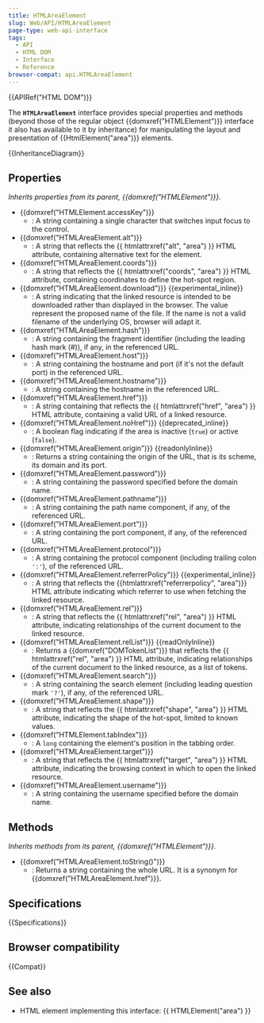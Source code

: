 ```yaml
---
title: HTMLAreaElement
slug: Web/API/HTMLAreaElement
page-type: web-api-interface
tags:
  - API
  - HTML DOM
  - Interface
  - Reference
browser-compat: api.HTMLAreaElement
---
```

{{APIRef("HTML DOM")}}

The **`HTMLAreaElement`** interface provides special properties and methods (beyond those of the regular object {{domxref("HTMLElement")}} interface it also has available to it by inheritance) for manipulating the layout and presentation of {{HtmlElement("area")}} elements.

{{InheritanceDiagram}}

## Properties

_Inherits properties from its parent, {{domxref("HTMLElement")}}._

- {{domxref("HTMLElement.accessKey")}}
  - : A string containing a single character that switches input focus to the control.
- {{domxref("HTMLAreaElement.alt")}}
  - : A string that reflects the {{ htmlattrxref("alt", "area") }} HTML attribute, containing alternative text for the element.
- {{domxref("HTMLAreaElement.coords")}}
  - : A string that reflects the {{ htmlattrxref("coords", "area") }} HTML attribute, containing coordinates to define the hot-spot region.
- {{domxref("HTMLAreaElement.download")}} {{experimental_inline}}
  - : A string indicating that the linked resource is intended to be downloaded rather than displayed in the browser. The value represent the proposed name of the file. If the name is not a valid filename of the underlying OS, browser will adapt it.
- {{domxref("HTMLAreaElement.hash")}}
  - : A string containing the fragment identifier (including the leading hash mark (#)), if any, in the referenced URL.
- {{domxref("HTMLAreaElement.host")}}
  - : A string containing the hostname and port (if it's not the default port) in the referenced URL.
- {{domxref("HTMLAreaElement.hostname")}}
  - : A string containing the hostname in the referenced URL.
- {{domxref("HTMLAreaElement.href")}}
  - : A string containing that reflects the {{ htmlattrxref("href", "area") }} HTML attribute, containing a valid URL of a linked resource.
- {{domxref("HTMLAreaElement.noHref")}} {{deprecated_inline}}
  - : A boolean flag indicating if the area is inactive (`true`) or active (`false`).
- {{domxref("HTMLAreaElement.origin")}} {{readonlyInline}}
  - : Returns a string containing the origin of the URL, that is its scheme, its domain and its port.
- {{domxref("HTMLAreaElement.password")}}
  - : A string containing the password specified before the domain name.
- {{domxref("HTMLAreaElement.pathname")}}
  - : A string containing the path name component, if any, of the referenced URL.
- {{domxref("HTMLAreaElement.port")}}
  - : A string containing the port component, if any, of the referenced URL.
- {{domxref("HTMLAreaElement.protocol")}}
  - : A string containing the protocol component (including trailing colon `':'`), of the referenced URL.
- {{domxref("HTMLAreaElement.referrerPolicy")}} {{experimental_inline}}
  - : A string that reflects the {{htmlattrxref("referrerpolicy", "area")}} HTML attribute indicating which referrer to use when fetching the linked resource.
- {{domxref("HTMLAreaElement.rel")}}
  - : A string that reflects the {{ htmlattrxref("rel", "area") }} HTML attribute, indicating relationships of the current document to the linked resource.
- {{domxref("HTMLAreaElement.relList")}} {{readOnlyInline}}
  - : Returns a {{domxref("DOMTokenList")}} that reflects the {{ htmlattrxref("rel", "area") }} HTML attribute, indicating relationships of the current document to the linked resource, as a list of tokens.
- {{domxref("HTMLAreaElement.search")}}
  - : A string containing the search element (including leading question mark `'?'`), if any, of the referenced URL.
- {{domxref("HTMLAreaElement.shape")}}
  - : A string that reflects the {{ htmlattrxref("shape", "area") }} HTML attribute, indicating the shape of the hot-spot, limited to known values.
- {{domxref("HTMLElement.tabIndex")}}
  - : A `long` containing the element's position in the tabbing order.
- {{domxref("HTMLAreaElement.target")}}
  - : A string that reflects the {{ htmlattrxref("target", "area") }} HTML attribute, indicating the browsing context in which to open the linked resource.
- {{domxref("HTMLAreaElement.username")}}
  - : A string containing the username specified before the domain name.

## Methods

_Inherits methods from its parent, {{domxref("HTMLElement")}}._

- {{domxref("HTMLAreaElement.toString()")}}
  - : Returns a string containing the whole URL. It is a synonym for {{domxref("HTMLAreaElement.href")}}.

## Specifications

{{Specifications}}

## Browser compatibility

{{Compat}}

## See also

- HTML element implementing this interface: {{ HTMLElement("area") }}
